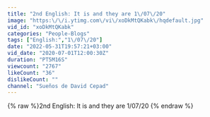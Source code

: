 ```yaml
---
title: "2nd English: It is and they are 1\/07\/20"
image: "https:\/\/i.ytimg.com\/vi\/xoDkMtQKabk\/hqdefault.jpg"
vid_id: "xoDkMtQKabk"
categories: "People-Blogs"
tags: ["English:","1\/07\/20"]
date: "2022-05-31T19:57:21+03:00"
vid_date: "2020-07-01T12:00:30Z"
duration: "PT5M16S"
viewcount: "2767"
likeCount: "36"
dislikeCount: ""
channel: "Sueños de David Cepad"
---
```

{% raw %}2nd English: It is and they are 1/07/20 {% endraw %}

